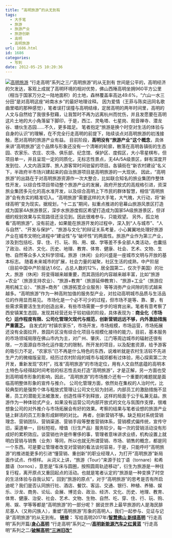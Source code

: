 ```yaml
---
title: “高明旅游”的从无到有
tags:
  - 大手笔
  - 旅游
  - 旅游产业
  - 旅游创新
  - 高明
  - 高明旅游
url: 1686.html
id: 1686
categories:
  - 写到
date: 2012-05-25 10:20:36
---
```


[![](http://photo.guolaijie.com/rooufer/uploads/2012/05/高明旅游.jpg "高明旅游")](http://photo.guolaijie.com/rooufer/uploads/2012/05/高明旅游.jpg) “行走高明”系列之三/“高明旅游”的从无到有 世间是公平的，高明经济的欠发达，客观上成就了高明环境的相对优势，佛山西陲高明坐拥960平方公里（相当于国家万分之一陆地面积）的土地，森林覆盖率高达49.6%，“六山一水三分田”是对高明这座“岭南水乡”的最好地理诠释。 因为爱情（王菲与陈奕迅同名歌曲里唱的那种感觉），笔者误打误撞与高明结缘，定居高明的两年时间里，高明的人文与自然给了我很多慰藉，让我暂时不再为远离杭州而忧伤，并且发愿要在高明这片土地的大小角落留下脚印，于是，西江、灵龟塔、七星岗、观音禅寺、潜龙谷、塘伙生态园……不久，更多踏足。 笔者抱定“旅游是换个时空对生活的体验与自身的认识”的理解，在不完全行走高明的前提下，陆续谈点对高明旅游的初浅接触，愿对高明的旅游产业有益。 目前阶段，**高明没有“旅游产业”这个概念**，具体来讲“高明旅游”这个品牌与形象还没有一个清晰的轮廓，散落在高明各镇街的生态园、农家乐、农庄、农场、俱乐部、纪念馆、保护区、度假区，大小零星棋布，但项目单一，并且呈现一定的同质化，无标志性景点，无4A/5A级景区，鲜有深度开发到位、人文内涵深厚、旅人游客常时间驻留的项目。各镇街在“新农村建设”名义下，半政府半市场兴建起来的自治旅游项目是高明旅游的一大现状。 因此，“高明旅游”的出路在于对高明旅游资源作一次大整合，比如联合知名的旅业集团作整体性开发，以综合性项目带动整个旅游产业的发展，政府开放式的高规格引进，资深旅业集团多元化的高水准开发，以及综合高明上下市民的群体智慧，相信“高明旅游”会有务实的精准切入。“高明旅游”需要这样的大手笔，大气魄，大行动，将“新绿高明”变为现实。据规划，“十二五”期间，拟重点推进的皂幕山旅游风景区打造成为国家4A旅游景区，深步水旅游度假区希望打造成为国家5A级旅游景区，但详细的规划效果与实现路径还没见到。因此很难参与，只能观望。 另外，孤立地看“高明旅游”，没有前途，如果能在旅游开发的过程中，深入到“人与城市”、“人与自然”、“开发与保护”、“旅游与文化”的辩证关系考量，小心翼翼地处理好旅游产业在城市文明化进程中“建设性”与“破坏性”的两面性。旅游产业作为第三产业，涉及到包括吃、穿、住、行、玩、购、用、娱、学等差不多全部人类活动，也囊括了政治、经济、文化、历史、地理、教育、体育、健康、社会、艺术、文物、生物、自然等众多人文科学领域。旅游（休闲）业的兴盛是一座城市文明与开放的基本标志。 随着未来城市的扩展，社会力量的凝聚，社区生活的成熟，中产阶层（目前中国中产阶层达1.6亿，占总人数的12%，居全国第二，仅次于美国）的壮大，旅游（休闲）将变得越来越重要，而其涵括的内容越来越丰富，比如“旅游+农业”（旅游支持农业）、“旅游+教育”（旅游延伸教育）、“旅游+工业”（旅游应用机械工业）、“旅游+商务”（旅游拓宽企业服务）等等消弥产业间隙的形式越来越多。“高明旅游”作为一种高附加值的服务型产业，对拉动高明城市品质与生活品位的作用显而易见。 市场化是一个必不可少的过程，但市场不是等、靠、要，有些需求需要活生生的创造出来，有些市场需要一步步的培育出来。笔者有意考察了西安镇某生态园，发现其经营还处于较初级的阶段，具体表现为：**商业化（市场化）运作程度有限、公司化管理欠现代与规范，创新营销远远不够，内外激励措施严重匮乏。** 自发式的“村镇农家乐”，市场开发，市场规模，市场运营，市场拓展还没有全面拉开，景园片区没有综合化项目与规模化接待的能力，目前，基本服务的市场领域局限在佛山市内为主，对广州、肇庆、江门等周边城市的辐射还很有限，一方面源自市场化运作能力的限制，所开发的项目，以及配套资源，给予游客的吸引力不足，“农家乐”已不再是什么特色的东西，说难听就是农村生活较不先进生产力的微缩版呈现，经历过农村阶段的城市与城郊都有过体验，用心探索第二次开发，重新发现“农村”，找准“高明旅游”的市场定位，用有人文自然底蕴的高明本土特色与经得起时间考验的标志性去处打造“高明旅游”，才是正解，另一方面也受到高明城市形象的影响，因此，“高明旅游”的市场推介还有一个重要的难题就是面临高明整体形象的宣传与推介。 公司化管理方面，依然处在集权的人治时代，比较典型的是强势个体与粗放式管理让公司文化较为封闭，内部员工的激励措施不显著，员工的潜能无法被激发，创造性得不到释放，这样的局面于公于私兼无益。旅游作为一种体验式产业，如果没有运营公司内部开放式的文化与氛围作支撑，很难想象公司的对外推介与市场拓展会有好的效果。考察的结果与笔者设想的旅游产业链上鲜活的员工形象形成鲜明的对比。 再者，创新营销不够。缺乏相对系统营销理念、营销团队、营销渠道、营销手段等整套营销体系，营销模式偏传统，宣传守旧，渠道单一，目标短视，增值（衍生产品）服务较少，每一次的营销活动没有形成好的累积效应。谈营销也许是件奢侈的事，管理者意味讲求业绩，机构设置上就明白营销与销售（业务）等同，所以也就无所谓营销、市场、销售的概念，都是同一个东西。可是要让管理者改变对营销的看法谈何容易，于是，只能呼吁“高明旅游”的推进能更多的引进“懂营销、重创新”的职业经理人，为打开“高明旅游”新局面作试点、作榜样。 从词义上讲，“旅游（Tour）”来源于拉丁语（tornare）和希腊语（tornos），意思是“车床与圆圈，按照圆周轨迹移动”，衍生为旅游是一种往复行程，离开原点又重回起点的活动。也就是笔者认定的“旅游是一种变换了时空的生活体验与自我认知”。回到“旅游的原点”，对于“高明旅游”的思考是否有所启迪呢？我们是否认同旅行社、酒店、餐饮、客运、交通、银行、种植、养殖、娱乐、沙龙、商务、论坛、会展、博览会、政治、经济、文化、历史、地理、教育、体育、健康、治安、社会、艺术、文物、生物、自然、吃、穿、住、行、玩、购、用、娱、学等等都是“高明旅游”的一部分呢？ 据说世界上最早旅游的人是海民腓尼基人（又称闪族人），重塑“高明旅游”形象的高明人，我们一起参与、见证与记录“高明旅游”的从无到有。 **链接：** 写给高明2017年/**[智慧佛山 新绿高明](http://rooufer.cn/?p=1368 "智慧佛山 新绿高明")** “行走高明”系列开篇/**[身心高明](http://rooufer.cn/?p=1478 "“行走高明”系列开篇/身心高明")** “行走高明”系列之一/**[高明新能源汽车之红黄蓝](http://rooufer.cn/?p=1559 "“行走高明”系列之一/高明新能源汽车之红黄蓝")** “行走高明”系列之二/**[破解高明“三洲旧改”](http://rooufer.cn/?p=1650 "“行走高明”系列之二/破解高明“三洲旧改”")**